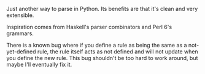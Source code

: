 Just another way to parse in Python. Its benefits are that it's clean and very extensible.

Inspiration comes from Haskell's parser combinators and Perl 6's grammars.

There is a known bug where if you define a rule as being the same as a not-yet-defined rule, the rule itself acts as not defined and will not update when you define the new rule. This bug shouldn't be too hard to work around, but maybe I'll eventually fix it.
